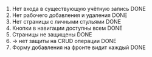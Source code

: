 1. Нет входа в существующую учётную запись  DONE
2. Нет рабочего добавления и удаления       DONE
3. Нет страницы с личными стульями          DONE
4. Кнопки в навигации доступны всем         DONE
5. Страницы не защищены                     DONE
6. -> нет защиты на CRUD операции           DONE
7. Форму добавления на фронте видит каждый  DONE